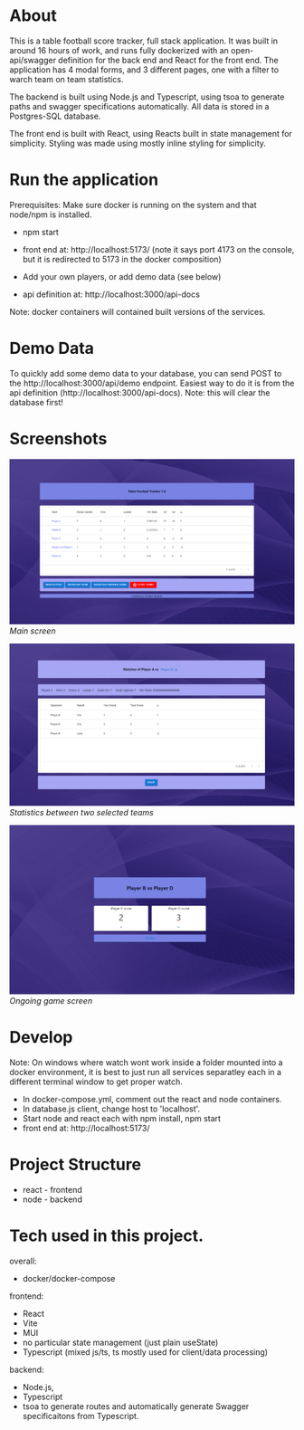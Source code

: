 # About 

This is a table football score tracker, full stack application. It was built in around 16 hours of work, and runs fully dockerized with an open-api/swagger definition for the back end and React for the front end. The application has 4 modal forms, and 3 different pages, one with a filter to warch team on team statistics. 

The backend is built using Node.js and Typescript, using tsoa to generate paths and swagger specifications automatically. All data is stored in a Postgres-SQL database.

The front end is built with React, using Reacts built in state management for simplicity. Styling was made using mostly inline styling for simplicity.  

# Run the application

Prerequisites: Make sure docker is running on the system and that node/npm is installed.

* npm start
* front end at: http://localhost:5173/ (note it says port 4173 on the console, but it is redirected to 5173 in the docker composition)
* Add your own players, or add demo data (see below)

* api definition at: http://localhost:3000/api-docs

Note: docker containers will contained built versions of the services. 

# Demo Data

To quickly add some demo data to your database, you can send POST to the http://localhost:3000/api/demo endpoint. Easiest way to do it is from the api definition (http://localhost:3000/api-docs). Note: this will clear the database first!

# Screenshots

![Alt text](/screenshot1.png?raw=true "Screenshot 1")
*Main screen*

![Alt text](/screenshot2.png?raw=true "Screenshot 2")
*Statistics between two selected teams*

![Alt text](/screenshot3.png?raw=true "Screenshot 3")
*Ongoing game screen*

# Develop

Note: On windows where watch wont work inside a folder mounted into a docker environment, it is best to just run all services separatley each in a different terminal window to get proper watch. 

* In docker-compose.yml, comment out the react and node containers. 
* In database.js client, change host to 'localhost'. 
* Start node and react each with npm install, npm start   
* front end at: http://localhost:5173/ 

# Project Structure

* react - frontend
* node - backend


# Tech used in this project. 

overall: 
 * docker/docker-compose

frontend: 
 * React
 * Vite
 * MUI
 * no particular state management (just plain useState)
 * Typescript (mixed js/ts, ts mostly used for client/data processing)

backend: 
 * Node.js, 
 * Typescript
 * tsoa to generate routes and automatically generate Swagger specificaitons from Typescript.  


